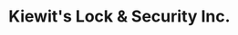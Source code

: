 ---
title: "Kiewit's Lock & Security Inc."
url: /rice-lake/kiewits-lock-and-security-inc/
shop: locksmith
---